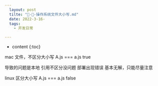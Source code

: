 ```yaml
---
  layout: post
  tilte: "🍎-📁-操作系统文件大小写.md"
  date: 2022-3-16-
  tags: 
    - 开发日常

---
```



* content
{:toc}


mac 文件，不区分大小写 
A.js  === a.js true

导致的问题是本地 引用不区分没问题 部署出现错误
基本无解，只能尽量注意

linux 区分大小写 
A.js === a.js false
